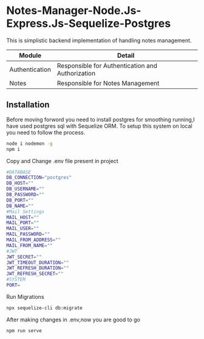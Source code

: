 # Notes-Manager-Node.Js-Express.Js-Sequelize-Postgres
This is simplistic backend implementation of handling notes management.

| Module | Detail |
| ------ | ------ |
| Authentication | Responsible for Authentication and Authorization |
| Notes | Responsible for Notes Management |

## Installation
Before moving forword you need to install postgres for smoothing running,I have used postgres sql with Sequelize ORM.
To setup this system on local you need to follow the process.
```sh
node i nodemon -g
npm i
```

Copy and Change .env file present in project

```sh
#DATABASE
DB_CONNECTION="postgres"
DB_HOST=""
DB_USERNAME=""
DB_PASSWORD=""
DB_PORT=""
DB_NAME=""
#Mail Settings
MAIL_HOST=""
MAIL_PORT=""
MAIL_USER=""
MAIL_PASSWORD=""
MAIL_FROM_ADDRESS=""
MAIL_FROM_NAME=""
#JWT
JWT_SECRET=""
JWT_TIMEOUT_DURATION=""
JWT_REFRESH_DURATION=""
JWT_REFRESH_SECRET=""
#SYSTEM
PORT=
```
Run Migrations
```sh
npx sequelize-cli db:migrate
```

After making changes in .env,now you are  good to go
```sh
npm run serve 
```